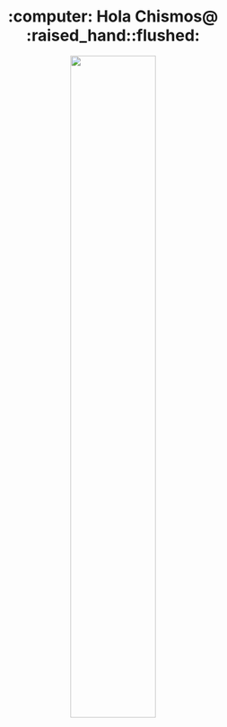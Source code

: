<!--### Hi there 👋-->
<h1 align="center">:computer: Hola Chismos@ :raised_hand::flushed: </h1>
<p align="center" ><img src="https://c.tenor.com/8ZpbRdXPnd4AAAAC/programming-crazy.gif" width="55%"/></p>

<!--
```python
class PakoMtz():
    
  def __init__(self):
    
    print("hola amig@!")
    
    self.name = "Francisco Martínez Rivas"
    self.username = "PakoMtzR"
    self.alias = ["Pako", "Pakito", "PakoChikitoSalvaje"]
    self.birthday = "05/Oct"
    self.email = "francisco.2k1@gmail.com"
    self.university = "UPIIH-IPN"
    self.engineer_type = "Mechatronic Engineer (coming soon :3)"
    self.allergies = "cats :c"
  
  def __str__(self):
    return self.name
    
if __name__ == '__main__':
    me = PakoMtz()
```



<img src="https://pa1.narvii.com/6667/d7e8e4270e2311c9da2d2655e1c246ed878593fa_hq.gif" width="35%" align="right"/>

- 🔭 I’m currently working on ...
- 🌱 I’m currently learning ...
- 👯 I’m looking to collaborate on ...
- 🤔 I’m looking for help with ...
- 💬 Ask me about ...
- 📫 How to reach me: ...
- 😄 Pronouns: ...
- ⚡ Fun fact: ...



self.location = "Pachuca, Hgo"
![Alt Text](https://pa1.narvii.com/6667/d7e8e4270e2311c9da2d2655e1c246ed878593fa_hq.gif)
![Alt Text](https://i.pinimg.com/originals/29/6e/74/296e745761ba9f4d9f251e71442ee972.gif)
https://culturait.com.ar/wp-content/uploads/2019/11/dev.gif
https://c.tenor.com/8ZpbRdXPnd4AAAAC/programming-crazy.gif
**PakoMtzR/PakoMtzR** is a ✨ _special_ ✨ repository because its `README.md` (this file) appears on your GitHub profile.

Here are some ideas to get you started:
-->
